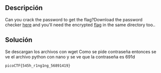 ## Descripción
Can you crack the password to get the flag?Download the password checker [here](https://artifacts.picoctf.net/c/10/level1.py) and you'll need the encrypted [flag](https://artifacts.picoctf.net/c/10/level1.flag.txt.enc) in the same directory too..

## Solución
Se descargan los archivos con wget
Como se pide contraseña entonces se ve el archivo python con nano y se ve que la contraseña es 691d
```
picoCTF{545h_r1ng1ng_56891419}
```
